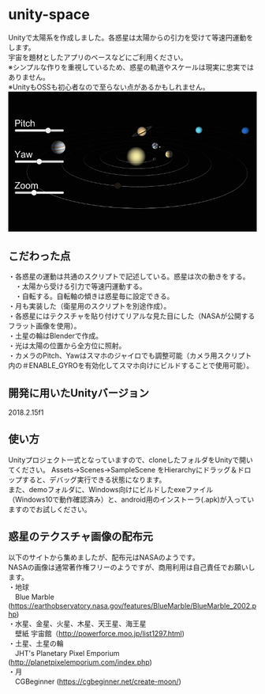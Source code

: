 # unity-space
Unityで太陽系を作成しました。各惑星は太陽からの引力を受けて等速円運動をします。  
宇宙を題材としたアプリのベースなどにご利用ください。  
※シンプルな作りを重視しているため、惑星の軌道やスケールは現実に忠実ではありません。  
※UnityもOSSも初心者なので至らない点があるかもしれません。  
![demo](https://github.com/ronron-gh/unity-space/blob/master/demo/capture.png)  
## こだわった点
・各惑星の運動は共通のスクリプトで記述している。惑星は次の動きをする。  
　・太陽から受ける引力で等速円運動する。  
　・自転する。自転軸の傾きは惑星毎に設定できる。  
・月も実装した（衛星用のスクリプトを別途作成）。  
・各惑星にはテクスチャを貼り付けてリアルな見た目にした（NASAが公開するフラット画像を使用）。  
・土星の輪はBlenderで作成。  
・光は太陽の位置から全方位に照射。  
・カメラのPitch、Yawはスマホのジャイロでも調整可能（カメラ用スクリプト内の＃ENABLE_GYROを有効化してスマホ向けにビルドすることで使用可能）。  

## 開発に用いたUnityバージョン  
2018.2.15f1  

## 使い方
Unityプロジェクト一式となっていますので、cloneしたフォルダをUnityで開いてください。
Assets->Scenes->SampleScene をHierarchyにドラッグ＆ドロップすると、デバッグ実行できる状態になります。  
また、demoフォルダに、Windows向けにビルドしたexeファイル（Windows10で動作確認済み）と、android用のインストーラ(.apk)が入っていますのでお試しください。

## 惑星のテクスチャ画像の配布元
以下のサイトから集めましたが、配布元はNASAのようです。  
NASAの画像は通常著作権フリーのようですが、商用利用は自己責任でお願いします。  
・地球  
　Blue Marble (https://earthobservatory.nasa.gov/features/BlueMarble/BlueMarble_2002.php)  
・水星、金星、火星、木星、天王星、海王星  
　壁紙 宇宙館（http://powerforce.moo.jp/list1297.html)  
・土星、土星の輪  
　JHT's Planetary Pixel Emporium (http://planetpixelemporium.com/index.php)  
・月  
　CGBeginner (https://cgbeginner.net/create-moon/)  

 
